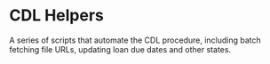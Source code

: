 # CDL Helpers
A series of scripts that automate the CDL procedure, including batch fetching file URLs, updating loan due dates and other states.
